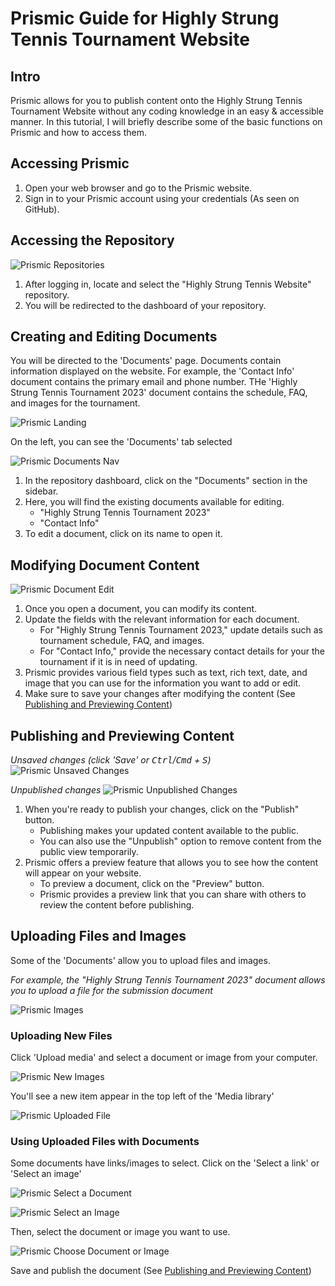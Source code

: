 # Prismic Guide for Highly Strung Tennis Tournament Website

## Intro

Prismic allows for you to publish content onto the Highly Strung Tennis Tournament Website without any coding knowledge in an easy & accessible manner. In this tutorial, I will briefly describe some of the basic functions on Prismic and how to access them.

## Accessing Prismic

1. Open your web browser and go to the Prismic website.
2. Sign in to your Prismic account using your credentials (As seen on GitHub).

## Accessing the Repository

![Prismic Repositories](./images/prismic-repositories.png)

1. After logging in, locate and select the "Highly Strung Tennis Website" repository.
2. You will be redirected to the dashboard of your repository.

## Creating and Editing Documents

You will be directed to the 'Documents' page. Documents contain information displayed on the website. For example, the 'Contact Info' document contains the primary email and phone number. THe 'Highly Strung Tennis Tournament 2023' document contains the schedule, FAQ, and images for the tournament.

![Prismic Landing](./images/prismic-landing.png)

On the left, you can see the 'Documents' tab selected

![Prismic Documents Nav](./images/prismic-documents-nav.png)

1. In the repository dashboard, click on the "Documents" section in the sidebar.
2. Here, you will find the existing documents available for editing.
   - "Highly Strung Tennis Tournament 2023"
   - "Contact Info"
3. To edit a document, click on its name to open it.

## Modifying Document Content

![Prismic Document Edit](./images/prismic-document-edit.png)

1. Once you open a document, you can modify its content.
2. Update the fields with the relevant information for each document.
   - For "Highly Strung Tennis Tournament 2023," update details such as tournament schedule, FAQ, and images.
   - For "Contact Info," provide the necessary contact details for your the tournament if it is in need of updating.
3. Prismic provides various field types such as text, rich text, date, and image that you can use for the information you want to add or edit.
4. Make sure to save your changes after modifying the content (See [Publishing and Previewing Content](#publishing-and-previewing-content))

## Publishing and Previewing Content

_Unsaved changes (click 'Save' or <kbd>Ctrl</kbd>/<kbd>Cmd</kbd> + <kbd>S</kbd>)_
![Prismic Unsaved Changes](./images/prismic-unsaved-changes.png)

_Unpublished changes_
![Prismic Unpublished Changes](./images/prismic-unpublished-changes.png)

1. When you're ready to publish your changes, click on the "Publish" button.
   - Publishing makes your updated content available to the public.
   - You can also use the "Unpublish" option to remove content from the public view temporarily.
2. Prismic offers a preview feature that allows you to see how the content will appear on your website.
   - To preview a document, click on the "Preview" button.
   - Prismic provides a preview link that you can share with others to review the content before publishing.

## Uploading Files and Images

Some of the 'Documents' allow you to upload files and images.

_For example, the "Highly Strung Tennis Tournament 2023" document allows you to upload a file for the submission document_

![Prismic Images](./images/prismic-images.png)

### Uploading New Files

Click 'Upload media' and select a document or image from your computer.

![Prismic New Images](./images/prismic-new-images.png)

You'll see a new item appear in the top left of the 'Media library'

![Prismic Uploaded File](./images/prismic-uploaded-file.png)

### Using Uploaded Files with Documents

Some documents have links/images to select. Click on the 'Select a link' or 'Select an image'

![Prismic Select a Document](./images/prismic-select-document.png)

![Prismic Select an Image](./images/prismic-select-image.png)

Then, select the document or image you want to use.

![Prismic Choose Document or Image](./images/prismic-choose-document-or-image.png)

Save and publish the document (See [Publishing and Previewing Content](#publishing-and-previewing-content))
